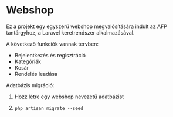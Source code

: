 # Webshop

Ez a projekt egy egyszerű webshop megvalósítására indult az AFP tantárgyhoz, a Laravel keretrendszer alkalmazásával.

A következő funkciók vannak tervben:
- Bejelentkezés és regisztráció
- Kategóriák
- Kosár
- Rendelés leadása

Adatbázis migráció:
1. Hozz létre egy webshop nevezetű adatbázist
2.     php artisan migrate --seed